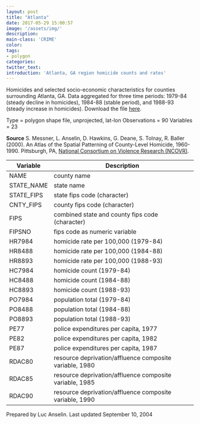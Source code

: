 ```yaml
---
layout: post
title: "Atlanta"
date: 2017-05-29 15:00:57
image: '/assets/img/'
description:
main-class: 'CRIME'
color:
tags:
- polygon
categories:
twitter_text:
introduction: 'Atlanta, GA region homicide counts and rates'
---
```

<script>
var map = L.map('map');
L.tileLayer('https://api.tiles.mapbox.com/v4/{id}/{z}/{x}/{y}.png?access_token=pk.eyJ1IjoibWFwYm94IiwiYSI6ImNpejY4NXVycTA2emYycXBndHRqcmZ3N3gifQ.rJcFIG214AriISLbB6B5aw', {
	maxZoom: 18,
	attribution: 'Map data &copy; <a href="http://openstreetmap.org">OpenStreetMap</a> contributors, ' +
		'<a href="http://creativecommons.org/licenses/by-sa/2.0/">CC-BY-SA</a>, ' +
		'Imagery © <a href="http://mapbox.com">Mapbox</a>',
	id: 'mapbox.light'
}).addTo(map);

map.scrollWheelZoom.disable();
map.touchZoom.disable();
var enableMapInteraction = function () {
		map.scrollWheelZoom.enable();
		map.touchZoom.enable();
}
$('#map').on('click touch', enableMapInteraction);
$('#map').on('mouseout', function(){ map.scrollWheelZoom.disable();});

  var smallIcon = L.icon({
         iconUrl: 'http://www.hckrecruitment.nic.in/images/blue.png',
         iconSize: [16, 16], // size of the icon
         });

   function onEachFeature(feature, layer) {
     //console.log(feature);
     var txt = "";
     for (var fname in feature.properties) {
       txt += fname;
       txt += " : ";
       txt += feature.properties[fname];
       txt += "<br/>";
     }
     layer.bindPopup(txt);
   }


// load GeoJSON from an external file
// load GeoJSON from an external file
$.getJSON("../data/Nepal.geojson",function(data){
	// add GeoJSON layer to the map once the file is loaded
	var json = L.geoJson(data, {
      pointToLayer: function(feature, latlng) {
        
        return L.marker(latlng, {
          icon: smallIcon
        });
      },
      onEachFeature: onEachFeature
    });
	json.addTo(map);
	map.fitBounds(json.getBounds());
});
</script>

Homicides and selected socio-economic characteristics for counties surrounding Atlanta, GA. Data aggregated for three time periods: 1979-84 (steady decline in homicides), 1984-88 (stable period), and 1988-93 (steady increase in homicides). Download the file [here](https://s3.amazonaws.com/geoda/data/atlanta_hom.zip).

Type = polygon shape file, unprojected, lat-lon
Observations = 90
Variables = 23

**Source**
S. Messner, L. Anselin, D. Hawkins, G. Deane, S. Tolnay, R. Baller (2000). An Atlas of the Spatial Patterning of County-Level Homicide, 1960-1990. Pittsburgh, PA, [National Consortium on Violence Research (NCOVR)](https://www.nttac.org/index.cfm?event=projectDetails&id=339).

Variable | Description
---|---
NAME | county name
STATE_NAME | state name
STATE_FIPS | state fips code (character)
CNTY_FIPS | county fips code (character)
FIPS | combined state and county fips code (character)
FIPSNO | fips code as numeric variable
HR7984 | homicide rate per 100,000 (1979-84)
HR8488 | homicide rate per 100,000 (1984-88)
HR8893 | homicide rate per 100,000 (1988-93)
HC7984 | homicide count (1979-84)
HC8488 | homicide count (1984-88)
HC8893 | homicide count (1988-93)
PO7984 | population total (1979-84)
PO8488 | population total (1984-88)
PO8893 | population total (1988-93)
PE77 | police expenditures per capita, 1977
PE82 | police expenditures per capita, 1982
PE87 | police expenditures per capita, 1987
RDAC80 | resource deprivation/affluence composite variable, 1980
RDAC85 | resource deprivation/affluence composite variable, 1985
RDAC90 | resource deprivation/affluence composite variable, 1990

Prepared by Luc Anselin.
Last updated September 10, 2004
